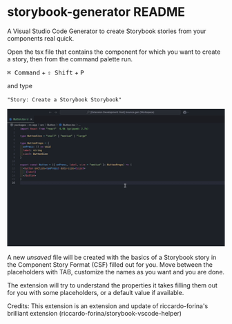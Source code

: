 # storybook-generator README

A Visual Studio Code Generator to create Storybook stories from your components real quick.

Open the tsx file that contains the component for which you want to create a story, then from the command palette run.

<kbd>⌘ Command</kbd> + <kbd>⇧ Shift</kbd> + <kbd>P</kbd>

and type

`"Story: Create a Storybook Storybook"`

![Create a Storybook story command demo](command-demo.gif)

A new _unsaved_ file will be created with the basics of a Storybook story in the Component Story Format (CSF) filled out for you. Move between the placeholders with TAB, customize the names as you want and you are done.

The extension will try to understand the properties it takes filling them out for you with some placeholders, or a default value if available.

Credits: This extension is an extension and update of riccardo-forina's brilliant extension (riccardo-forina/storybook-vscode-helper)
